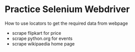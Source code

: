 # Practice Selenium Webdriver

How to use locators to get the required data from webpage

- scrape flipkart for price
- scrape python.org for events
- scrape wikipaedia home page
